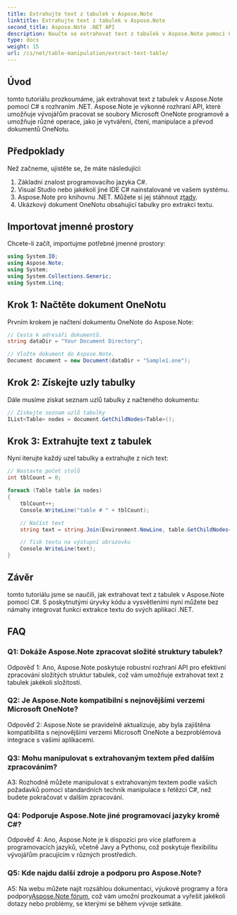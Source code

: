 ```yaml
---
title: Extrahujte text z tabulek v Aspose.Note
linktitle: Extrahujte text z tabulek v Aspose.Note
second_title: Aspose.Note .NET API
description: Naučte se extrahovat text z tabulek v Aspose.Note pomocí C# s rozhraním .NET. Výukový program krok za krokem s úryvky kódu a vysvětleními.
type: docs
weight: 15
url: /cs/net/table-manipulation/extract-text-table/
---
```

## Úvod

tomto tutoriálu prozkoumáme, jak extrahovat text z tabulek v Aspose.Note pomocí C# s rozhraním .NET. Aspose.Note je výkonné rozhraní API, které umožňuje vývojářům pracovat se soubory Microsoft OneNote programově a umožňuje různé operace, jako je vytváření, čtení, manipulace a převod dokumentů OneNotu.

## Předpoklady

Než začneme, ujistěte se, že máte následující:

1. Základní znalost programovacího jazyka C#.
2. Visual Studio nebo jakékoli jiné IDE C# nainstalované ve vašem systému.
3.  Aspose.Note pro knihovnu .NET. Můžete si jej stáhnout z[tady](https://releases.aspose.com/note/net/).
4. Ukázkový dokument OneNotu obsahující tabulky pro extrakci textu.

## Importovat jmenné prostory

Chcete-li začít, importujme potřebné jmenné prostory:

```csharp
using System.IO;
using Aspose.Note;
using System;
using System.Collections.Generic;
using System.Linq;
```

## Krok 1: Načtěte dokument OneNotu

Prvním krokem je načtení dokumentu OneNote do Aspose.Note:

```csharp
// Cesta k adresáři dokumentů.
string dataDir = "Your Document Directory";

// Vložte dokument do Aspose.Note.
Document document = new Document(dataDir + "Sample1.one");
```

## Krok 2: Získejte uzly tabulky

Dále musíme získat seznam uzlů tabulky z načteného dokumentu:

```csharp
// Získejte seznam uzlů tabulky
IList<Table> nodes = document.GetChildNodes<Table>();
```

## Krok 3: Extrahujte text z tabulek

Nyní iterujte každý uzel tabulky a extrahujte z nich text:

```csharp
// Nastavte počet stolů
int tblCount = 0;

foreach (Table table in nodes)
{
    tblCount++;
    Console.WriteLine("table # " + tblCount);

    // Načíst text
    string text = string.Join(Environment.NewLine, table.GetChildNodes<RichText>().Select(e => e.Text)) + Environment.NewLine;

    // Tisk textu na výstupní obrazovku
    Console.WriteLine(text);
}
```

## Závěr

tomto tutoriálu jsme se naučili, jak extrahovat text z tabulek v Aspose.Note pomocí C#. S poskytnutými úryvky kódu a vysvětleními nyní můžete bez námahy integrovat funkci extrakce textu do svých aplikací .NET.

## FAQ

### Q1: Dokáže Aspose.Note zpracovat složité struktury tabulek?

Odpověď 1: Ano, Aspose.Note poskytuje robustní rozhraní API pro efektivní zpracování složitých struktur tabulek, což vám umožňuje extrahovat text z tabulek jakékoli složitosti.

### Q2: Je Aspose.Note kompatibilní s nejnovějšími verzemi Microsoft OneNote?

Odpověď 2: Aspose.Note se pravidelně aktualizuje, aby byla zajištěna kompatibilita s nejnovějšími verzemi Microsoft OneNote a bezproblémová integrace s vašimi aplikacemi.

### Q3: Mohu manipulovat s extrahovaným textem před dalším zpracováním?

A3: Rozhodně můžete manipulovat s extrahovaným textem podle vašich požadavků pomocí standardních technik manipulace s řetězci C#, než budete pokračovat v dalším zpracování.

### Q4: Podporuje Aspose.Note jiné programovací jazyky kromě C#?

Odpověď 4: Ano, Aspose.Note je k dispozici pro více platforem a programovacích jazyků, včetně Javy a Pythonu, což poskytuje flexibilitu vývojářům pracujícím v různých prostředích.

### Q5: Kde najdu další zdroje a podporu pro Aspose.Note?

 A5: Na webu můžete najít rozsáhlou dokumentaci, výukové programy a fóra podpory[Aspose.Note fórum](https://forum.aspose.com/c/note/28), což vám umožní prozkoumat a vyřešit jakékoli dotazy nebo problémy, se kterými se během vývoje setkáte.